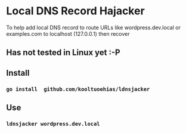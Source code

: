 # Local DNS Record Hajacker

To help add local DNS record to route URLs like wordpress.dev.local or examples.com to localhost (127.0.0.1) then recover  

## Has not tested in Linux yet :-P

## Install

### ```go install  github.com/kooltuoehias/ldnsjacker ```

## Use

### ```ldnsjacker wordpress.dev.local```